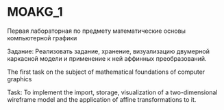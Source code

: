 # MOAKG_1
Первая лабораторная по предмету математические основы компьютерной графики

Задание: Реализовать задание, хранение, визуализацию двумерной каркасной модели и применение к ней аффинных преобразований.

The first task on the subject of mathematical foundations of computer graphics

Task: To implement the import, storage, visualization of a two-dimensional wireframe model and the application of affine transformations to it.

